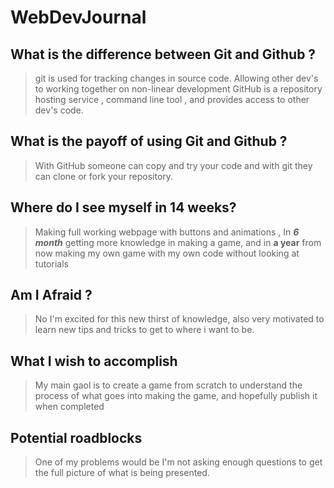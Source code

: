 # WebDevJournal
## What is the difference between Git and Github ?

>git is used for tracking changes in source code. Allowing other dev's to working together on non-linear development
>GitHub is a repository hosting service , command line tool , and provides access to other dev's code.

## What is the payoff of using Git and Github ?
> With GitHub someone can copy and try your code and with git they can clone or fork your repository.

## Where do I see myself in 14 weeks?
	  
> Making  full working webpage with buttons and animations , In ***6 month*** getting more knowledge in making a game, and in **a year** from now making my own game with my own code without looking at tutorials 
> 
## Am I Afraid ?
> No I'm excited for this new thirst of knowledge, also very motivated to learn new tips and tricks to get to where i want to be.
## What I wish to accomplish 

> My main gaol is to create a game from scratch to understand the process of what goes into making the game, and hopefully publish it when completed 
> 
## Potential roadblocks
>One of my problems would be I'm not asking enough questions to get the full picture of what is being presented.

